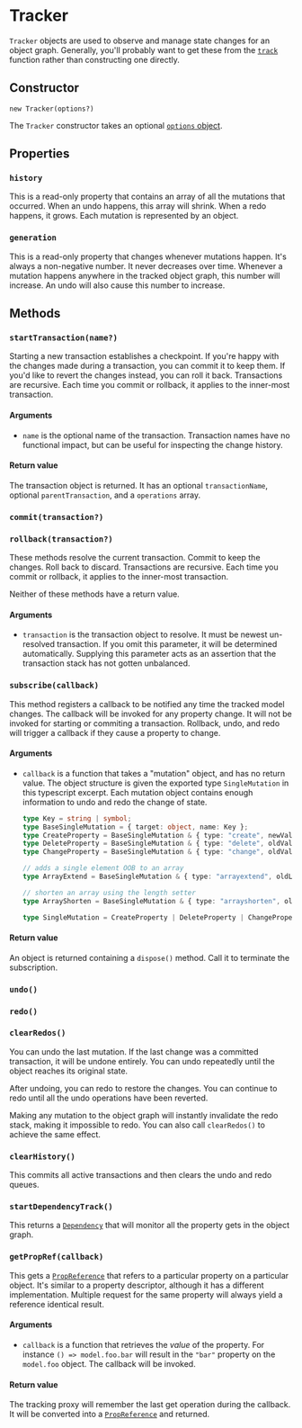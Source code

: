 # Tracker

`Tracker` objects are used to observe and manage state changes for an object graph.  Generally, you'll probably want to get these from the [`track`](./track.md) function rather than constructing one directly.

## Constructor

```
new Tracker(options?)
```

The `Tracker` constructor takes an optional [`options` object](./options.md).  

## Properties

### `history`

This is a read-only property that contains an array of all the mutations that occurred.  When an undo happens, this array will shrink.  When a redo happens, it grows.  Each mutation is represented by an object.

### `generation`

This is a read-only property that changes whenever mutations happen.  It's always a non-negative number.  It never decreases over time.  Whenever a mutation happens anywhere in the tracked object graph, this number will increase.  An undo will also cause this number to increase.

## Methods

### `startTransaction(name?)`

Starting a new transaction establishes a checkpoint.  If you're happy with the changes made during a transaction, you can commit it to keep them.  If you'd like to revert the changes instead, you can roll it back.  Transactions are recursive.  Each time you commit or rollback, it applies to the inner-most transaction.

#### Arguments

* `name` is the optional name of the transaction.  Transaction names have no functional impact, but can be useful for inspecting the change history.

#### Return value

The transaction object is returned.  It has an optional `transactionName`, optional `parentTransaction`, and a `operations` array.

### `commit(transaction?)`
### `rollback(transaction?)`

These methods resolve the current transaction.  Commit to keep the changes.  Roll back to discard.  Transactions are recursive.  Each time you commit or rollback, it applies to the inner-most transaction.

Neither of these methods have a return value.

#### Arguments

* `transaction` is the transaction object to resolve.  It must be newest un-resolved transaction.  If you omit this parameter, it will be determined automatically.  Supplying this parameter acts as an assertion that the transaction stack has not gotten unbalanced.

### `subscribe(callback)`

This method registers a callback to be notified any time the tracked model changes.  The callback will be invoked for any property change.  It will not be invoked for starting or commiting a transaction.  Rollback, undo, and redo will trigger a callback if they cause a property to change.

#### Arguments

* `callback` is a function that takes a "mutation" object, and has no return value.  The object structure is given the exported type `SingleMutation` in this typescript excerpt.  Each mutation object contains enough information to undo and redo the change of state.

    ```ts
    type Key = string | symbol;
    type BaseSingleMutation = { target: object, name: Key };
    type CreateProperty = BaseSingleMutation & { type: "create", newValue: any };
    type DeleteProperty = BaseSingleMutation & { type: "delete", oldValue: any };
    type ChangeProperty = BaseSingleMutation & { type: "change", oldValue: any, newValue: any };

    // adds a single element OOB to an array
    type ArrayExtend = BaseSingleMutation & { type: "arrayextend", oldLength: number, newIndex: number, newValue: any };

    // shorten an array using the length setter
    type ArrayShorten = BaseSingleMutation & { type: "arrayshorten", oldLength: number, newLength: number, removed: ReadonlyArray<any> };

    type SingleMutation = CreateProperty | DeleteProperty | ChangeProperty | ArrayExtend | ArrayShorten;
    ```

#### Return value

An object is returned containing a `dispose()` method.  Call it to terminate the subscription.

### `undo()`
### `redo()`
### `clearRedos()`

You can undo the last mutation.  If the last change was a committed transaction, it will be undone entirely.  You can undo repeatedly until the object reaches its original state.

After undoing, you can redo to restore the changes.  You can continue to redo until all the undo operations have been reverted.

Making any mutation to the object graph will instantly invalidate the redo stack, making it impossible to redo.  You can also call `clearRedos()` to achieve the same effect.

### `clearHistory()`

This commits all active transactions and then clears the undo and redo queues. 

### `startDependencyTrack()`

This returns a [`Dependency`](./dependency.md) that will monitor all the property gets in the object graph.

### `getPropRef(callback)`

This gets a [`PropReference`](./propreference.md) that refers to a particular property on a particular object.  It's similar to a property descriptor, although it has a different implementation.  Multiple request for the same property will always yield a reference identical result.

#### Arguments

* `callback` is a function that retrieves the *value* of the property.  For instance `() => model.foo.bar` will result in the `"bar"` property on the `model.foo` object.  The callback will be invoked.

#### Return value

The tracking proxy will remember the last get operation during the callback.  It will be converted into a [`PropReference`](./propreference.md) and returned.